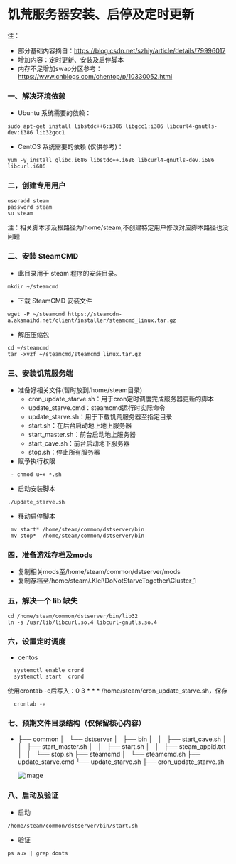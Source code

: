 # 饥荒服务器安装、启停及定时更新
注：
 - 部分基础内容摘自：https://blog.csdn.net/szhiy/article/details/79996017
 - 增加内容：定时更新、安装及启停脚本
 - 内存不足增加swap分区参考：https://www.cnblogs.com/chentop/p/10330052.html

###  一、解决环境依赖   ###

- Ubuntu 系统需要的依赖：
```shell
sudo apt-get install libstdc++6:i386 libgcc1:i386 libcurl4-gnutls-dev:i386 lib32gcc1
```
- CentOS 系统需要的依赖 (仅供参考)：
```shell
yum -y install glibc.i686 libstdc++.i686 libcurl4-gnutls-dev.i686 libcurl.i686
```

### 二，创建专用用户 ###

 ```shell
useradd steam
password steam
su steam
 ```
 注：相关脚本涉及根路径为/home/steam,不创建特定用户修改对应脚本路径也没问题
### 二、安装 SteamCMD ###
- 此目录用于 steam 程序的安装目录。
```shell
mkdir ~/steamcmd
```
- 下载 SteamCMD 安装文件
```shell
wget -P ~/steamcmd https://steamcdn-a.akamaihd.net/client/installer/steamcmd_linux.tar.gz
```
- 解压压缩包
```shell
cd ~/steamcmd
tar -xvzf ~/steamcmd/steamcmd_linux.tar.gz
```

### 三、安装饥荒服务端 ###
- 准备好相关文件(暂时放到/home/steam目录)
  - cron_update_starve.sh：用于cron定时调度完成服务器更新的脚本
  - update_starve.cmd：steamcmd运行时实际命令
  - update_starve.sh：用于下载饥荒服务器至指定目录
  - start.sh：在后台启动地上地上服务器
  - start_master.sh：前台启动地上服务器
  - start_cave.sh：前台启动地下服务器
  - stop.sh：停止所有服务器
- 赋予执行权限
```shell
 - chmod u+x *.sh
```
- 启动安装脚本
```shell
./update_starve.sh
```
- 移动启停脚本
```shell
 mv start* /home/steam/common/dstserver/bin
 mv stop*  /home/steam/common/dstserver/bin
```

### 四，准备游戏存档及mods ###
- 复制相关mods至/home/steam/common/dstserver/mods
- 复制存档至/home/steam/.Klei\DoNotStarveTogether\Cluster_1

### 五，解决一个 lib 缺失 ###
```shell
cd /home/steam/common/dstserver/bin/lib32
ln -s /usr/lib/libcurl.so.4 libcurl-gnutls.so.4
```

### 六，设置定时调度 ###
- centos
```shell
  systemctl enable crond
  systemctl start  crond
```
  使用crontab -e后写入：0 3 * * * /home/steam/cron_update_starve.sh，保存
```shell
  crontab -e
```

### 七、预期文件目录结构（仅保留核心内容） ###
- ├── common
  │   └── dstserver
  │       ├── bin
  │       │   ├── start_cave.sh
  │       │   ├── start_master.sh
  │       │   ├── start.sh
  │       │   ├── steam_appid.txt
  │       │   └── stop.sh
  ├── steamcmd
  │   └── steamcmd.sh
  ├── update_starve.cmd
  └── update_starve.sh
  ├── cron_update_starve.sh

  ![image](https://github.com/love390/dontstarveserver/blob/main/images/%E7%9B%AE%E5%BD%95.png)


### 八、启动及验证 ###
- 启动
```shell
/home/steam/common/dstserver/bin/start.sh
```
- 验证
```shell
ps aux | grep donts
```
